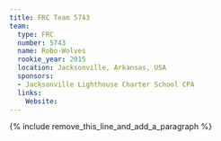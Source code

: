 ```yaml
---
title: FRC Team 5743
team:
  type: FRC
  number: 5743
  name: Robo-Wolves
  rookie_year: 2015
  location: Jacksonville, Arkansas, USA
  sponsors:
  - Jacksonville Lighthouse Charter School CPA
  links:
    Website:
---
```


{% include remove_this_line_and_add_a_paragraph %}